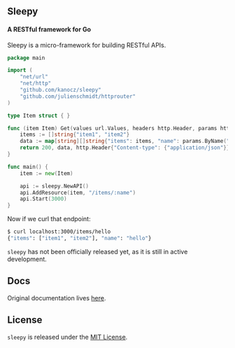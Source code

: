 ## Sleepy

#### A RESTful framework for Go

Sleepy is a micro-framework for building RESTful APIs.

```go
package main

import (
    "net/url"
    "net/http"
    "github.com/kanocz/sleepy"
    "github.com/julienschmidt/httprouter"
)

type Item struct { }

func (item Item) Get(values url.Values, headers http.Header, params httprouter.Params) (int, interface{}, http.Header) {
    items := []string{"item1", "item2"}
    data := map[string][]string{"items": items, "name": params.ByName("name")}
    return 200, data, http.Header{"Content-type": {"application/json"}}
}

func main() {
    item := new(Item)

    api := sleepy.NewAPI()
    api.AddResource(item, "/items/:name")
    api.Start(3000)
}
```

Now if we curl that endpoint:

```bash
$ curl localhost:3000/items/hello
{"items": ["item1", "item2"], "name": "hello"}
```

`sleepy` has not been officially released yet, as it is still in active
development.

## Docs

Original documentation lives [here](http://godoc.org/github.com/dougblack/sleepy).

## License

`sleepy` is released under the [MIT License](http://opensource.org/licenses/MIT).
